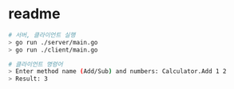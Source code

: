 # readme

```sh
# 서버, 클라이언트 실행
> go run ./server/main.go
> go run ./client/main.go
```

```sh
# 클라이언트 명령어
> Enter method name (Add/Sub) and numbers: Calculator.Add 1 2
> Result: 3
```
